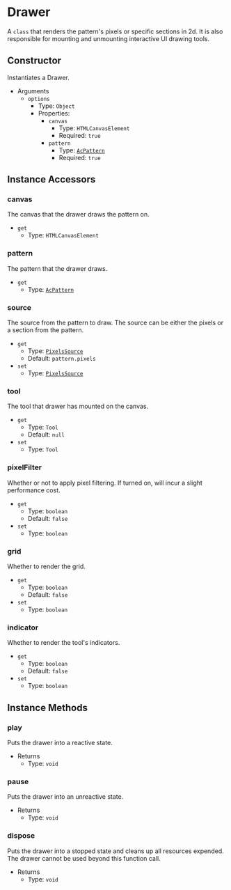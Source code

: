 # Drawer

A `class` that renders the pattern's pixels or specific sections in 2d. It is also
responsible for mounting and unmounting interactive UI drawing tools.

## Constructor

Instantiates a Drawer.

* Arguments
  + `options`
    - Type: `Object`
    - Properties:
      * `canvas`
        * Type: `HTMLCanvasElement`
        * Required: `true`
      * `pattern`
        * Type: [`AcPattern`](./AcPattern)
        * Required: `true`

## Instance Accessors

### canvas

The canvas that the drawer draws the pattern on.

* `get`
  + Type: `HTMLCanvasElement`

### pattern

The pattern that the drawer draws.

* `get`
  + Type: [`AcPattern`](./AcPattern.md)

### source

The source from the pattern to draw. The source can be either the pixels or a section from the pattern.

* `get`
  + Type: [`PixelsSource`](./PixelsSource.md)
  + Default: `pattern.pixels`
* `set`
  + Type: [`PixelsSource`](./PixelsSource.md)
  

### tool

The tool that drawer has mounted on the canvas.

* `get`
  + Type: `Tool`
  + Default: `null`
* `set`
  + Type: `Tool`

### pixelFilter

Whether or not to apply pixel filtering. If turned on, will incur a slight
performance cost.

* `get`
  + Type: `boolean`
  + Default: `false`
* `set`
  + Type: `boolean`

### grid

Whether to render the grid.

* `get`
  + Type: `boolean`
  + Default: `false`
* `set`
  + Type: `boolean`

### indicator

Whether to render the tool's indicators.

* `get`
  + Type: `boolean`
  + Default: `false`
* `set`
  + Type: `boolean`

## Instance Methods

### play

Puts the drawer into a reactive state.

* Returns
  + Type: `void`

### pause

Puts the drawer into an unreactive state.

* Returns
  + Type: `void`

### dispose

Puts the drawer into a stopped state and cleans up all resources expended.
The drawer cannot be used beyond this function call.

* Returns
  + Type: `void`
